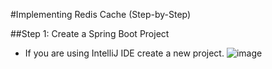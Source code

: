 #Implementing Redis Cache (Step-by-Step)

##Step 1: Create a Spring Boot Project
- If you are using IntelliJ IDE create a new project.
![image](https://user-images.githubusercontent.com/119079911/210106704-34fdf25c-d1ba-4522-87de-4c0fda7825a1.png)

